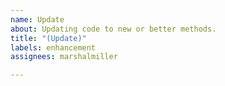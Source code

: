 ```yaml
---
name: Update
about: Updating code to new or better methods.
title: "(Update)"
labels: enhancement
assignees: marshalmiller

---
```



